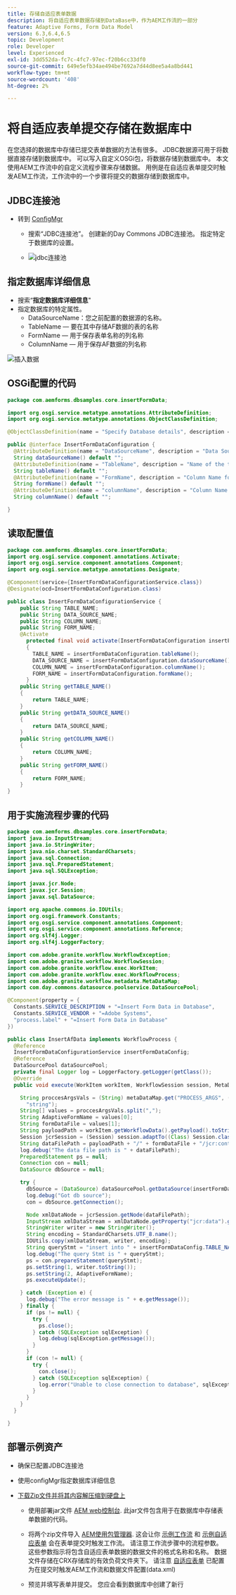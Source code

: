 ```yaml
---
title: 存储自适应表单数据
description: 将自适应表单数据存储到DataBase中，作为AEM工作流的一部分
feature: Adaptive Forms, Form Data Model
version: 6.3,6.4,6.5
topic: Development
role: Developer
level: Experienced
exl-id: 3dd552da-fc7c-4fc7-97ec-f20b6cc33df0
source-git-commit: 649e5efb34ae494be7692a7d44d8ee5a4a8bd441
workflow-type: tm+mt
source-wordcount: '408'
ht-degree: 2%

---
```


# 将自适应表单提交存储在数据库中

在您选择的数据库中存储已提交表单数据的方法有很多。 JDBC数据源可用于将数据直接存储到数据库中。 可以写入自定义OSGi包，将数据存储到数据库中。 本文使用AEM工作流中的自定义流程步骤来存储数据。
用例是在自适应表单提交时触发AEM工作流，工作流中的一个步骤将提交的数据存储到数据库中。



## JDBC连接池

* 转到 [ConfigMgr](http://localhost:4502/system/console/configMgr)

   * 搜索“JDBC连接池”。 创建新的Day Commons JDBC连接池。 指定特定于数据库的设置。

   * ![jdbc连接池](assets/aemformstutorial-jdbc.png)

## 指定数据库详细信息

* 搜索“**指定数据库详细信息**&quot;
* 指定数据库的特定属性。
   * DataSourceName：您之前配置的数据源的名称。
   * TableName — 要在其中存储AF数据的表的名称
   * FormName — 用于保存表单名称的列名称
   * ColumnName — 用于保存AF数据的列名称

![插入数据](assets/specify-database-details.png)



## OSGi配置的代码

```java
package com.aemforms.dbsamples.core.insertFormData;

import org.osgi.service.metatype.annotations.AttributeDefinition;
import org.osgi.service.metatype.annotations.ObjectClassDefinition;

@ObjectClassDefinition(name = "Specify Database details", description = "Specify Database details")

public @interface InsertFormDataConfiguration {
  @AttributeDefinition(name = "DataSourceName", description = "Data Source Name configured")
  String dataSourceName() default "";
  @AttributeDefinition(name = "TableName", description = "Name of the table")
  String tableName() default "";
  @AttributeDefinition(name = "FormName", description = "Column Name for form name")
  String formName() default "";
  @AttributeDefinition(name = "columnName", description = "Column Name for form data")
  String columnName() default "";

}
```

## 读取配置值

```java
package com.aemforms.dbsamples.core.insertFormData;
import org.osgi.service.component.annotations.Activate;
import org.osgi.service.component.annotations.Component;
import org.osgi.service.metatype.annotations.Designate;

@Component(service={InsertFormDataConfigurationService.class})
@Designate(ocd=InsertFormDataConfiguration.class)

public class InsertFormDataConfigurationService {
	public String TABLE_NAME;
	public String DATA_SOURCE_NAME;
	public String COLUMN_NAME;
	public String FORM_NAME;
	@Activate	  
	  protected final void activate(InsertFormDataConfiguration insertFormDataConfiguration)
	  {
		TABLE_NAME = insertFormDataConfiguration.tableName();
		DATA_SOURCE_NAME = insertFormDataConfiguration.dataSourceName();
		COLUMN_NAME = insertFormDataConfiguration.columnName();
		FORM_NAME = insertFormDataConfiguration.formName();
	  }
	public String getTABLE_NAME()
	{
		return TABLE_NAME;
	}
	public String getDATA_SOURCE_NAME()
	{
		return DATA_SOURCE_NAME;
	}
	public String getCOLUMN_NAME()
	{
		return COLUMN_NAME;
	}
	public String getFORM_NAME()
	{
		return FORM_NAME;
	}
}
```

## 用于实施流程步骤的代码

```java
package com.aemforms.dbsamples.core.insertFormData;
import java.io.InputStream;
import java.io.StringWriter;
import java.nio.charset.StandardCharsets;
import java.sql.Connection;
import java.sql.PreparedStatement;
import java.sql.SQLException;

import javax.jcr.Node;
import javax.jcr.Session;
import javax.sql.DataSource;

import org.apache.commons.io.IOUtils;
import org.osgi.framework.Constants;
import org.osgi.service.component.annotations.Component;
import org.osgi.service.component.annotations.Reference;
import org.slf4j.Logger;
import org.slf4j.LoggerFactory;

import com.adobe.granite.workflow.WorkflowException;
import com.adobe.granite.workflow.WorkflowSession;
import com.adobe.granite.workflow.exec.WorkItem;
import com.adobe.granite.workflow.exec.WorkflowProcess;
import com.adobe.granite.workflow.metadata.MetaDataMap;
import com.day.commons.datasource.poolservice.DataSourcePool;

@Component(property = {
  Constants.SERVICE_DESCRIPTION + "=Insert Form Data in Database",
  Constants.SERVICE_VENDOR + "=Adobe Systems",
  "process.label" + "=Insert Form Data in Database"
})

public class InsertAfData implements WorkflowProcess {
  @Reference
  InsertFormDataConfigurationService insertFormDataConfig;
  @Reference
  DataSourcePool dataSourcePool;
  private final Logger log = LoggerFactory.getLogger(getClass());
  @Override
  public void execute(WorkItem workItem, WorkflowSession session, MetaDataMap metaDataMap) throws WorkflowException {

    String proccesArgsVals = (String) metaDataMap.get("PROCESS_ARGS", (Object)
      "string");
    String[] values = proccesArgsVals.split(",");
    String AdaptiveFormName = values[0];
    String formDataFile = values[1];
    String payloadPath = workItem.getWorkflowData().getPayload().toString();
    Session jcrSession = (Session) session.adaptTo((Class) Session.class);
    String dataFilePath = payloadPath + "/" + formDataFile + "/jcr:content";
    log.debug("The data file path is " + dataFilePath);
    PreparedStatement ps = null;
    Connection con = null;
    DataSource dbSource = null;

    try {
      dbSource = (DataSource) dataSourcePool.getDataSource(insertFormDataConfig.getDATA_SOURCE_NAME());
      log.debug("Got db source");
      con = dbSource.getConnection();

      Node xmlDataNode = jcrSession.getNode(dataFilePath);
      InputStream xmlDataStream = xmlDataNode.getProperty("jcr:data").getBinary().getStream();
      StringWriter writer = new StringWriter();
      String encoding = StandardCharsets.UTF_8.name();
      IOUtils.copy(xmlDataStream, writer, encoding);
      String queryStmt = "insert into " + insertFormDataConfig.TABLE_NAME + "(" + insertFormDataConfig.COLUMN_NAME + "," + insertFormDataConfig.FORM_NAME + ") values(?,?)";
      log.debug("The query Stmt is " + queryStmt);
      ps = con.prepareStatement(queryStmt);
      ps.setString(1, writer.toString());
      ps.setString(2, AdaptiveFormName);
      ps.executeUpdate();

    } catch (Exception e) {
      log.debug("The error message is " + e.getMessage());
    } finally {
      if (ps != null) {
        try {
          ps.close();
        } catch (SQLException sqlException) {
          log.debug(sqlException.getMessage());
        }
      }
      if (con != null) {
        try {
          con.close();
        } catch (SQLException sqlException) {
          log.error("Unable to close connection to database", sqlException);
        }
      }
    }
  }

}
```

## 部署示例资产

* 确保已配置JDBC连接池
* 使用configMgr指定数据库详细信息
* [下载Zip文件并将其内容解压缩到硬盘上](assets/article-assets.zip)

   * 使用部署jar文件 [AEM web控制台](http://localhost:4502/system/console/bundles). 此jar文件包含用于在数据库中存储表单数据的代码。

   * 将两个zip文件导入 [AEM使用包管理器](http://localhost:4502/crx/packmgr/index.jsp). 这会让你 [示例工作流](http://localhost:4502/editor.html/conf/global/settings/workflow/models/storeformdata.html) 和 [示例自适应表单](http://localhost:4502/editor.html/content/forms/af/addformdataindb.html) 会在表单提交时触发工作流。 请注意工作流步骤中的流程参数。 这些参数指示将包含自适应表单数据的数据文件的格式名称和名称。 数据文件存储在CRX存储库的有效负荷文件夹下。 请注意 [自适应表单](http://localhost:4502/editor.html/content/forms/af/addformdataindb.html) 已配置为在提交时触发AEM工作流和数据文件配置(data.xml)

   * 预览并填写表单并提交。 您应会看到数据库中创建了新行

